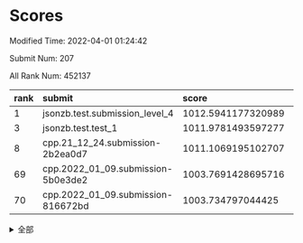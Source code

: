 # Scores

Modified Time: 2022-04-01 01:24:42

Submit Num: 207

All Rank Num: 452137

| rank |               submit               |       score        |       sigma        | pk_num |
| :--- | :--------------------------------- | :----------------- | :----------------- | :----- |
| 1    | jsonzb.test.submission_level_4     | 1012.5941177320989 | 0.8309578036003815 | 8733   |
| 3    | jsonzb.test.test_1                 | 1011.9781493597277 | 0.8067332608781687 | 8739   |
| 8    | cpp.21_12_24.submission-2b2ea0d7   | 1011.1069195102707 | 0.7993849913986623 | 8739   |
| 69   | cpp.2022_01_09.submission-5b0e3de2 | 1003.7691428695716 | 0.7149098790587224 | 8731   |
| 70   | cpp.2022_01_09.submission-816672bd | 1003.734797044425  | 0.7139846462182118 | 8732   |


<details>
<summary>全部</summary>

| rank |                 submit                 |       score        |       sigma        | pk_num |
| :--- | :------------------------------------- | :----------------- | :----------------- | :----- |
| 1    | jsonzb.test.submission_level_4         | 1012.5941177320989 | 0.8309578036003815 | 8733   |
| 2    | gobigger.level_3.submission_level_3_19 | 1012.570635325093  | 0.7802311862783734 | 8736   |
| 3    | jsonzb.test.test_1                     | 1011.9781493597277 | 0.8067332608781687 | 8739   |
| 4    | gobigger.level_3.submission_level_3_37 | 1011.4460724372591 | 0.7707129050069678 | 8736   |
| 5    | gobigger.level_3.submission_level_3_30 | 1011.1823333223997 | 0.7823472652187345 | 8736   |
| 6    | gobigger.level_3.submission_level_3_26 | 1011.168832819357  | 0.7676412496439927 | 8735   |
| 7    | gobigger.level_3.submission_level_3_16 | 1011.1341266170266 | 0.7691312187021135 | 8733   |
| 8    | cpp.21_12_24.submission-2b2ea0d7       | 1011.1069195102707 | 0.7993849913986623 | 8739   |
| 9    | gobigger.level_3.submission_level_3_0  | 1011.07154411402   | 0.7790878647455315 | 8738   |
| 10   | gobigger.level_3.submission_level_3_46 | 1011.0145918558997 | 0.7745120373133385 | 8740   |
| 11   | gobigger.level_3.submission_level_3_13 | 1010.8239286804618 | 0.7725953556208798 | 8742   |
| 12   | gobigger.level_3.submission_level_3_11 | 1010.7391580595292 | 0.746867678662587  | 8735   |
| 13   | gobigger.level_3.submission_level_3_35 | 1010.6810361159307 | 0.7443860795290822 | 8736   |
| 14   | gobigger.level_3.submission_level_3_29 | 1010.6219395297154 | 0.7816912528838933 | 8739   |
| 15   | gobigger.level_3.submission_level_3_17 | 1010.5579934499222 | 0.7708405438445964 | 8740   |
| 16   | gobigger.level_3.submission_level_3_36 | 1010.5347865886561 | 0.7599430037576452 | 8738   |
| 17   | gobigger.level_3.submission_level_3_31 | 1010.5268007465895 | 0.7534760968038917 | 8739   |
| 18   | gobigger.level_3.submission_level_3_8  | 1010.4593665611078 | 0.7348417044043386 | 8738   |
| 19   | gobigger.level_3.submission_level_3_40 | 1010.436780016208  | 0.7632494877243318 | 8738   |
| 20   | gobigger.level_3.submission_level_3_47 | 1010.430324618088  | 0.7740047230256552 | 8744   |
| 21   | gobigger.level_3.submission_level_3_12 | 1010.395181883921  | 0.7565180315831684 | 8732   |
| 22   | gobigger.level_3.submission_level_3_2  | 1010.3413840239673 | 0.7657610607615765 | 8741   |
| 23   | gobigger.level_3.submission_level_3_28 | 1010.2709909071347 | 0.7645738977843632 | 8736   |
| 24   | gobigger.level_3.submission_level_3_27 | 1010.2667841718261 | 0.7512854633463356 | 8741   |
| 25   | gobigger.level_3.submission_level_3_41 | 1010.230410818226  | 0.7515941752360668 | 8737   |
| 26   | gobigger.level_3.submission_level_3_39 | 1010.1759813247853 | 0.7579142476409367 | 8738   |
| 27   | gobigger.level_3.submission_level_3_38 | 1010.169152688958  | 0.7471710808018515 | 8739   |
| 28   | gobigger.level_3.submission_level_3_25 | 1010.168493818583  | 0.7715365985189557 | 8736   |
| 29   | gobigger.level_3.submission_level_3_18 | 1010.13415771509   | 0.7720686610463279 | 8734   |
| 30   | gobigger.level_3.submission_level_3_15 | 1010.0911613561534 | 0.7630557796200249 | 8736   |
| 31   | gobigger.level_3.submission_level_3_1  | 1010.0241871246458 | 0.7572290060549633 | 8737   |
| 32   | gobigger.level_3.submission_level_3_22 | 1009.9922943538884 | 0.7426340202469579 | 8737   |
| 33   | gobigger.level_3.submission_level_3_3  | 1009.9416950387277 | 0.7489198461178008 | 8734   |
| 34   | gobigger.level_3.submission_level_3_44 | 1009.7710550314337 | 0.7630434010081959 | 8733   |
| 35   | gobigger.level_3.submission_level_3_14 | 1009.7430696373958 | 0.7651269127642629 | 8736   |
| 36   | gobigger.level_3.submission_level_3_48 | 1009.7118003808557 | 0.7811223983043759 | 8732   |
| 37   | gobigger.level_3.submission_level_3_21 | 1009.7028667485674 | 0.7743815516867517 | 8737   |
| 38   | gobigger.level_3.submission_level_3_7  | 1009.6777107240364 | 0.745258448588682  | 8739   |
| 39   | gobigger.level_3.submission_level_3_42 | 1009.6526009790633 | 0.7444400759333069 | 8733   |
| 40   | gobigger.level_3.submission_level_3_49 | 1009.6340574377275 | 0.7481960220507923 | 8736   |
| 41   | gobigger.level_3.submission_level_3_6  | 1009.6064731512871 | 0.7685281785532697 | 8736   |
| 42   | gobigger.level_3.submission_level_3_45 | 1009.5951442513502 | 0.7689846919712853 | 8735   |
| 43   | gobigger.level_3.submission_level_3_43 | 1009.5856698688206 | 0.7470613697364821 | 8737   |
| 44   | gobigger.level_3.submission_level_3_9  | 1009.3945458239554 | 0.7495788287331431 | 8743   |
| 45   | gobigger.level_3.submission_level_3_24 | 1009.361935049134  | 0.7347200928990042 | 8737   |
| 46   | gobigger.level_3.submission_level_3_10 | 1009.2464586085587 | 0.7609795037983113 | 8739   |
| 47   | gobigger.level_3.submission_level_3_20 | 1009.2231597103159 | 0.7356589311968623 | 8735   |
| 48   | gobigger.level_3.submission_level_3_4  | 1009.0625649339048 | 0.7391640011359374 | 8732   |
| 49   | gobigger.level_3.submission_level_3_5  | 1009.0252766056399 | 0.7570412792942124 | 8736   |
| 50   | gobigger.level_3.submission_level_3_23 | 1008.6624906218054 | 0.7380756216019838 | 8739   |
| 51   | gobigger.level_3.submission_level_3_32 | 1008.6623450613993 | 0.7421096170056656 | 8739   |
| 52   | gobigger.level_3.submission_level_3_33 | 1008.4948617975195 | 0.7550191871478412 | 8734   |
| 53   | gobigger.level_3.submission_level_3_34 | 1008.1602106871375 | 0.7498208866243329 | 8737   |
| 54   | gobigger.level_1.submission_level_1_39 | 1005.121127930706  | 0.7214277854611253 | 8735   |
| 55   | gobigger.level_1.submission_level_1_32 | 1004.9040955842381 | 0.7255934348457806 | 8732   |
| 56   | gobigger.level_1.submission_level_1_47 | 1004.8049197687272 | 0.7117651068468256 | 8737   |
| 57   | gobigger.level_1.submission_level_1_12 | 1004.7811268830811 | 0.728605941366479  | 8732   |
| 58   | gobigger.level_1.submission_level_1_7  | 1004.5404112505722 | 0.711448226082296  | 8736   |
| 59   | gobigger.level_1.submission_level_1_35 | 1004.5179350091245 | 0.7289657686977505 | 8732   |
| 60   | gobigger.level_1.submission_level_1_30 | 1004.2984595735533 | 0.7015967960962971 | 8733   |
| 61   | gobigger.level_1.submission_level_1_29 | 1004.2816499233428 | 0.716272549969298  | 8739   |
| 62   | gobigger.level_1.submission_level_1_16 | 1004.2810014265344 | 0.715066185778473  | 8741   |
| 63   | gobigger.level_1.submission_level_1_0  | 1004.1918646327316 | 0.7165510334553733 | 8736   |
| 64   | gobigger.level_1.submission_level_1_21 | 1004.1592375260487 | 0.7130377026924415 | 8739   |
| 65   | gobigger.level_1.submission_level_1_36 | 1003.9527679461208 | 0.7258161830412188 | 8744   |
| 66   | gobigger.level_1.submission_level_1_28 | 1003.950414985483  | 0.726290785419953  | 8739   |
| 67   | gobigger.level_1.submission_level_1_22 | 1003.9370876164753 | 0.7245708653171462 | 8734   |
| 68   | gobigger.level_1.submission_level_1_17 | 1003.8014808080231 | 0.7280544479237736 | 8735   |
| 69   | cpp.2022_01_09.submission-5b0e3de2     | 1003.7691428695716 | 0.7149098790587224 | 8731   |
| 70   | cpp.2022_01_09.submission-816672bd     | 1003.734797044425  | 0.7139846462182118 | 8732   |
| 71   | gobigger.level_1.submission_level_1_9  | 1003.7051325694673 | 0.7251070265716651 | 8735   |
| 72   | gobigger.level_1.submission_level_1_44 | 1003.6895537732789 | 0.7082371346078085 | 8738   |
| 73   | gobigger.level_1.submission_level_1_13 | 1003.6368818989151 | 0.7156930663135591 | 8735   |
| 74   | gobigger.level_1.submission_level_1_45 | 1003.6300397063511 | 0.721629698438432  | 8740   |
| 75   | gobigger.level_1.submission_level_1_10 | 1003.617309772112  | 0.7186385782922641 | 8741   |
| 76   | gobigger.level_1.submission_level_1_8  | 1003.5789972469554 | 0.712273452352707  | 8737   |
| 77   | gobigger.level_1.submission_level_1_4  | 1003.4633379727678 | 0.7129185251972092 | 8741   |
| 78   | gobigger.level_1.submission_level_1_14 | 1003.4374170083341 | 0.7105803230681337 | 8740   |
| 79   | gobigger.level_1.submission_level_1_19 | 1003.4228185866351 | 0.7221601018099879 | 8744   |
| 80   | gobigger.level_1.submission_level_1_24 | 1003.352246188839  | 0.7198528838044875 | 8741   |
| 81   | gobigger.level_1.submission_level_1_18 | 1003.3011665140593 | 0.710596136658339  | 8736   |
| 82   | gobigger.level_1.submission_level_1_43 | 1003.2860173850723 | 0.731778233686662  | 8734   |
| 83   | gobigger.level_1.submission_level_1_38 | 1003.2632663015086 | 0.713997745837747  | 8733   |
| 84   | gobigger.level_1.submission_level_1_20 | 1003.1980080727117 | 0.7205402298033357 | 8740   |
| 85   | gobigger.level_1.submission_level_1_1  | 1003.125689399632  | 0.7257710236673931 | 8737   |
| 86   | gobigger.level_1.submission_level_1_2  | 1003.1170919325591 | 0.7070926334712201 | 8736   |
| 87   | gobigger.level_1.submission_level_1_25 | 1003.0592610201884 | 0.7072774972792053 | 8742   |
| 88   | gobigger.level_1.submission_level_1_27 | 1002.9999473703257 | 0.7208908816469279 | 8741   |
| 89   | gobigger.level_1.submission_level_1_48 | 1002.9905451378753 | 0.7277488012114077 | 8735   |
| 90   | gobigger.level_1.submission_level_1_6  | 1002.9595218150469 | 0.7188183341188742 | 8737   |
| 91   | gobigger.level_1.submission_level_1_3  | 1002.9468043100234 | 0.7161565248860443 | 8736   |
| 92   | gobigger.level_1.submission_level_1_41 | 1002.8732205586143 | 0.7061826591178042 | 8739   |
| 93   | gobigger.level_1.submission_level_1_42 | 1002.8478300332769 | 0.7149676057154921 | 8740   |
| 94   | gobigger.level_1.submission_level_1_37 | 1002.7929431900731 | 0.7125339594166593 | 8739   |
| 95   | gobigger.level_1.submission_level_1_5  | 1002.7404725048261 | 0.7199829451214018 | 8733   |
| 96   | gobigger.level_1.submission_level_1_26 | 1002.7233341572057 | 0.7163824029190643 | 8736   |
| 97   | gobigger.level_1.submission_level_1_31 | 1002.6314237462318 | 0.7138578024215372 | 8734   |
| 98   | gobigger.level_1.submission_level_1_40 | 1002.3876305033716 | 0.729841418482881  | 8736   |
| 99   | gobigger.level_1.submission_level_1_34 | 1002.3171665521093 | 0.7122666061282268 | 8738   |
| 100  | gobigger.level_1.submission_level_1_15 | 1002.2698508923822 | 0.7268868985429611 | 8737   |
| 101  | gobigger.level_1.submission_level_1_46 | 1002.1812411126106 | 0.7267456394662761 | 8736   |
| 102  | gobigger.level_1.submission_level_1_33 | 1002.1594522956719 | 0.7232320474302554 | 8739   |
| 103  | gobigger.level_1.submission_level_1_49 | 1002.0969446338705 | 0.7143799610289533 | 8742   |
| 104  | gobigger.level_1.submission_level_1_11 | 1001.9007257066183 | 0.709721719702771  | 8732   |
| 105  | gobigger.level_1.submission_level_1_23 | 1001.6967124121106 | 0.7056957052802233 | 8741   |
| 106  | gobigger.random.submission_random_0    | 997.4115418893957  | 0.7131920311691978 | 8740   |
| 107  | gobigger.random.submission_random_7    | 997.3745665819464  | 0.7158690934095475 | 8733   |
| 108  | gobigger.random.submission_random_21   | 997.0078514022836  | 0.713121976065229  | 8737   |
| 109  | gobigger.random.submission_random_39   | 996.9326303003654  | 0.6972837787686695 | 8734   |
| 110  | gobigger.random.submission_random_29   | 996.8764993874074  | 0.715927632177895  | 8738   |
| 111  | gobigger.random.submission_random_11   | 996.7132610742583  | 0.718358698559578  | 8732   |
| 112  | gobigger.random.submission_random_16   | 996.5730744479044  | 0.7142207458692278 | 8737   |
| 113  | gobigger.random.submission_random_28   | 996.5521332095019  | 0.7080632292804246 | 8743   |
| 114  | gobigger.random.submission_random_22   | 996.5488412475379  | 0.7021567357877133 | 8739   |
| 115  | gobigger.random.submission_random_46   | 996.4732202948081  | 0.7085006416006657 | 8744   |
| 116  | gobigger.random.submission_random_34   | 996.4717764261462  | 0.6992725468561496 | 8735   |
| 117  | gobigger.random.submission_random_49   | 996.4544353634568  | 0.7091060849378595 | 8736   |
| 118  | gobigger.random.submission_random_32   | 996.4019161578215  | 0.711677337633827  | 8741   |
| 119  | gobigger.random.submission_random_38   | 996.3493579997482  | 0.7026820101146289 | 8736   |
| 120  | gobigger.random.submission_random_47   | 996.2950400139717  | 0.7126531148645256 | 8741   |
| 121  | gobigger.random.submission_random_48   | 996.2886442902255  | 0.7223798037518896 | 8738   |
| 122  | gobigger.random.submission_random_25   | 996.2719500364328  | 0.7129903911922254 | 8731   |
| 123  | gobigger.random.submission_random_33   | 996.2712311409006  | 0.7133253879056665 | 8741   |
| 124  | gobigger.random.submission_random_12   | 996.168644332748   | 0.7138555997583735 | 8737   |
| 125  | gobigger.random.submission_random_6    | 996.0775269569315  | 0.7162877764000648 | 8736   |
| 126  | gobigger.random.submission_random_44   | 996.0019527040323  | 0.7105996766349444 | 8738   |
| 127  | gobigger.random.submission_random_14   | 995.9484767660493  | 0.7186264616263611 | 8732   |
| 128  | gobigger.random.submission_random_17   | 995.9433471650146  | 0.7211563203357048 | 8733   |
| 129  | gobigger.random.submission_random_8    | 995.9059216463588  | 0.7071246714864798 | 8742   |
| 130  | gobigger.random.submission_random_43   | 995.8851771977121  | 0.7092539688380531 | 8742   |
| 131  | gobigger.random.submission_random_19   | 995.884430443281   | 0.7051245774222142 | 8737   |
| 132  | gobigger.random.submission_random_10   | 995.8676095062025  | 0.705105535491844  | 8739   |
| 133  | gobigger.random.submission_random_5    | 995.8601631105978  | 0.6987997568979726 | 8735   |
| 134  | gobigger.random.submission_random_9    | 995.8203897035621  | 0.7259123386208925 | 8742   |
| 135  | gobigger.random.submission_random_2    | 995.8000775530164  | 0.7113812926273364 | 8738   |
| 136  | gobigger.random.submission_random_37   | 995.7559487214821  | 0.7015474559879429 | 8731   |
| 137  | gobigger.random.submission_random_45   | 995.7218241657617  | 0.7204122439013783 | 8737   |
| 138  | gobigger.random.submission_random_13   | 995.6396603864096  | 0.7292185012183445 | 8737   |
| 139  | gobigger.random.submission_random_41   | 995.6234788563005  | 0.7181320218847679 | 8731   |
| 140  | gobigger.random.submission_random_4    | 995.5868384133489  | 0.722732148040786  | 8733   |
| 141  | gobigger.random.submission_random_31   | 995.5631442885352  | 0.7040419971834517 | 8736   |
| 142  | gobigger.random.submission_random_27   | 995.5617494191304  | 0.7269592744471626 | 8737   |
| 143  | gobigger.random.submission_random_26   | 995.5608716984793  | 0.7104401610071961 | 8738   |
| 144  | gobigger.random.submission_random_40   | 995.5375485420274  | 0.71149858622549   | 8730   |
| 145  | gobigger.random.submission_random_18   | 995.5057762002751  | 0.7204183221560461 | 8738   |
| 146  | gobigger.random.submission_random_3    | 995.4522366661391  | 0.7260816656373247 | 8738   |
| 147  | gobigger.random.submission_random_23   | 995.3114135543979  | 0.7093765302251883 | 8735   |
| 148  | gobigger.random.submission_random_35   | 995.2398783998688  | 0.7188417444276252 | 8735   |
| 149  | gobigger.random.submission_random_30   | 995.1132738930794  | 0.7032951050140382 | 8732   |
| 150  | gobigger.random.submission_random_42   | 995.1018607047137  | 0.708210142921027  | 8738   |
| 151  | gobigger.random.submission_random_24   | 995.0720837081943  | 0.7193644387418495 | 8738   |
| 152  | gobigger.random.submission_random_20   | 994.9249636290633  | 0.7236752731048888 | 8735   |
| 153  | gobigger.random.submission_random_36   | 994.734161446292   | 0.7234281423480337 | 8739   |
| 154  | gobigger.random.submission_random_15   | 994.6959000959282  | 0.7140152005637445 | 8740   |
| 155  | gobigger.random.submission_random_1    | 994.5915751050684  | 0.7322846368478134 | 8735   |
| 156  | gobigger.level_2.submission_level_2_48 | 994.5429096941248  | 0.7447188773224032 | 8737   |
| 157  | gobigger.level_2.submission_level_2_21 | 994.3710665427909  | 0.7281301591525892 | 8735   |
| 158  | gobigger.level_2.submission_level_2_20 | 993.8169935843736  | 0.7243261368789603 | 8742   |
| 159  | gobigger.level_2.submission_level_2_28 | 993.551271249143   | 0.7305008005864597 | 8737   |
| 160  | gobigger.level_2.submission_level_2_27 | 993.509820087817   | 0.7368142899007933 | 8735   |
| 161  | gobigger.level_2.submission_level_2_45 | 993.3203257630746  | 0.7489705754691877 | 8737   |
| 162  | gobigger.level_2.submission_level_2_22 | 993.2555936360978  | 0.7474914103866108 | 8736   |
| 163  | gobigger.level_2.submission_level_2_40 | 993.1737631892607  | 0.7339069267822536 | 8739   |
| 164  | gobigger.level_2.submission_level_2_37 | 993.1600553701096  | 0.7425124450699702 | 8739   |
| 165  | gobigger.level_2.submission_level_2_13 | 993.0850095913307  | 0.7420875943123874 | 8739   |
| 166  | gobigger.level_2.submission_level_2_2  | 992.9499326952671  | 0.7236245642877003 | 8740   |
| 167  | gobigger.level_2.submission_level_2_16 | 992.8228492813286  | 0.7353805227990118 | 8740   |
| 168  | gobigger.level_2.submission_level_2_38 | 992.8138241573022  | 0.734367840474515  | 8739   |
| 169  | gobigger.level_2.submission_level_2_1  | 992.7887882456162  | 0.7394825824242944 | 8738   |
| 170  | gobigger.level_2.submission_level_2_26 | 992.7485502922735  | 0.7320063236440739 | 8739   |
| 171  | gobigger.level_2.submission_level_2_41 | 992.7227648761749  | 0.7473220539452078 | 8735   |
| 172  | gobigger.level_2.submission_level_2_11 | 992.6582300679904  | 0.7415510550335619 | 8738   |
| 173  | gobigger.level_2.submission_level_2_6  | 992.5057110644228  | 0.7447849426205675 | 8733   |
| 174  | gobigger.level_2.submission_level_2_39 | 992.4938333743622  | 0.7274688504766814 | 8740   |
| 175  | gobigger.level_2.submission_level_2_30 | 992.4480197116144  | 0.7507256833976463 | 8740   |
| 176  | gobigger.level_2.submission_level_2_19 | 992.3663268403599  | 0.7557586190855862 | 8735   |
| 177  | gobigger.level_2.submission_level_2_42 | 992.3460914007192  | 0.7412995529650676 | 8742   |
| 178  | gobigger.level_2.submission_level_2_43 | 992.3436008930831  | 0.7465295471572828 | 8733   |
| 179  | gobigger.level_2.submission_level_2_3  | 992.2523459035253  | 0.7234061991144182 | 8736   |
| 180  | gobigger.level_2.submission_level_2_23 | 992.14991433187    | 0.7408117637800808 | 8736   |
| 181  | gobigger.level_2.submission_level_2_14 | 992.1448185943169  | 0.7305656808659811 | 8733   |
| 182  | gobigger.level_2.submission_level_2_25 | 992.1102918041908  | 0.738661254389858  | 8732   |
| 183  | gobigger.level_2.submission_level_2_24 | 991.9991167800177  | 0.7461549817015206 | 8733   |
| 184  | gobigger.level_2.submission_level_2_32 | 991.9333202061849  | 0.7432051205033958 | 8734   |
| 185  | gobigger.level_2.submission_level_2_34 | 991.9027418282407  | 0.7490688413631245 | 8738   |
| 186  | gobigger.level_2.submission_level_2_17 | 991.8212919906235  | 0.7551667002918995 | 8741   |
| 187  | gobigger.level_2.submission_level_2_15 | 991.6530007454932  | 0.74841023681288   | 8731   |
| 188  | gobigger.level_2.submission_level_2_4  | 991.6492789717475  | 0.7533553534230182 | 8736   |
| 189  | gobigger.level_2.submission_level_2_7  | 991.6220035319626  | 0.743293310880406  | 8738   |
| 190  | gobigger.level_2.submission_level_2_29 | 991.5990997766739  | 0.7355180117014185 | 8733   |
| 191  | gobigger.level_2.submission_level_2_36 | 991.5712489544596  | 0.7462441159030214 | 8737   |
| 192  | gobigger.level_2.submission_level_2_44 | 991.41320588027    | 0.7589840660213609 | 8738   |
| 193  | gobigger.level_2.submission_level_2_8  | 991.3784349501491  | 0.7352332889753664 | 8736   |
| 194  | gobigger.level_2.submission_level_2_5  | 991.2949346418054  | 0.7572996894051459 | 8737   |
| 195  | gobigger.level_2.submission_level_2_31 | 991.2787410593049  | 0.7801849714820472 | 8739   |
| 196  | gobigger.level_2.submission_level_2_47 | 991.2207361816535  | 0.7439329194817706 | 8744   |
| 197  | gobigger.level_2.submission_level_2_35 | 991.1242008978347  | 0.7589328232776632 | 8734   |
| 198  | gobigger.level_2.submission_level_2_10 | 991.0743988060449  | 0.7576679596548879 | 8740   |
| 199  | gobigger.level_2.submission_level_2_18 | 991.0722973238554  | 0.7435444756088729 | 8739   |
| 200  | gobigger.level_2.submission_level_2_49 | 990.8551014162275  | 0.7707284478375425 | 8734   |
| 201  | gobigger.level_2.submission_level_2_0  | 990.828578247095   | 0.7480441405687969 | 8734   |
| 202  | gobigger.level_2.submission_level_2_12 | 990.8024607399358  | 0.7634158723795438 | 8739   |
| 203  | gobigger.level_2.submission_level_2_33 | 990.758137605607   | 0.7655440067052822 | 8738   |
| 204  | gobigger.level_2.submission_level_2_46 | 990.5868093661269  | 0.7587522245384134 | 8734   |
| 205  | gobigger.level_2.submission_level_2_9  | 989.6918407557004  | 0.7681826589499804 | 8740   |
| 206  | gobigger.none.submission_none_0        | 977.226284397176   | 1.325295358223273  | 8738   |
| 207  | gobigger.none.submission_none_1        | 975.3223756134481  | 1.5894514589106077 | 8736   |

</details>